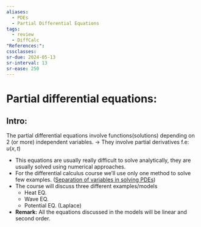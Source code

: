 ```yaml
---
aliases:
  - PDEs
  - Partial Differential Equations
tags:
  - review
  - DiffCalc
"References:": 
cssclasses:
sr-due: 2024-05-13
sr-interval: 13
sr-ease: 250
---
```

# Partial differential equations: 
## Intro: 
The partial differential equations involve functions(solutions) depending on 2 (or more) independent variables. $\rightarrow$ They involve partial derivatives
	f.e: $u(x,t)$

+ This equations are usually really difficult to solve analytically, they are usually solved using numerical approaches. 
+ For the differential calculus course we’ll use only one method to solve few examples. ([Separation of variables in solving PDEs](20240418%20-%20193802%20-%20Method%20-%20Separation%20of%20variables.md))
+ The course will discuss three different examples/models
	+ Heat EQ.
	+ Wave EQ.
	+ Potential EQ. (Laplace)
+ **Remark:** All the equations discussed in the models will be linear and second order.
